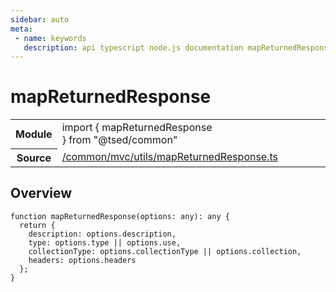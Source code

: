 ```yaml
---
sidebar: auto
meta:
 - name: keywords
   description: api typescript node.js documentation mapReturnedResponse function
---
```

# mapReturnedResponse <Badge text="Function" type="function"/>
<!-- Summary -->
<section class="symbol-info"><table class="is-full-width"><tbody><tr><th>Module</th><td><div class="lang-typescript"><span class="token keyword">import</span> { mapReturnedResponse }&nbsp;<span class="token keyword">from</span>&nbsp;<span class="token string">"@tsed/common"</span></div></td></tr><tr><th>Source</th><td><a href="https://github.com/Romakita/ts-express-decorators/blob/v4.30.2/src//common/mvc/utils/mapReturnedResponse.ts#L0-L0">/common/mvc/utils/mapReturnedResponse.ts</a></td></tr></tbody></table></section>

<!-- Overview -->
## Overview


<pre><code class="typescript-lang ">function <span class="token function">mapReturnedResponse</span><span class="token punctuation">(</span>options<span class="token punctuation">:</span> <span class="token keyword">any</span><span class="token punctuation">)</span><span class="token punctuation">:</span> <span class="token keyword">any</span> <span class="token punctuation">{</span>
  return <span class="token punctuation">{</span>
    description<span class="token punctuation">:</span> options.description<span class="token punctuation">,</span>
    type<span class="token punctuation">:</span> options.type || options.use<span class="token punctuation">,</span>
    collectionType<span class="token punctuation">:</span> options.collectionType || options.collection<span class="token punctuation">,</span>
    headers<span class="token punctuation">:</span> options.headers
  <span class="token punctuation">}</span><span class="token punctuation">;</span>
<span class="token punctuation">}</span>
</code></pre>